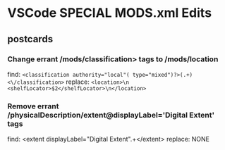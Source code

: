 # VSCode SPECIAL MODS.xml Edits

## postcards

### Change errant /mods/classification> tags to /mods/location

find: `<classification authority="local"( type="mixed")?>(.+)<\/classification>`
replace: `<location>\n  <shelfLocator>$2</shelfLocator>\n</location>`  

### Remove errant /physicalDescription/extent@displayLabel='Digital Extent' tags

find: <extent displayLabel="Digital Extent".+<\/extent>
replace: NONE


